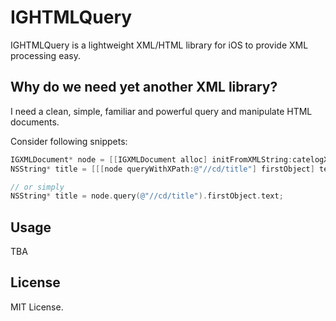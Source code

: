 # IGHTMLQuery

IGHTMLQuery is a lightweight XML/HTML library for iOS to provide XML processing easy.

## Why do we need yet another XML library?

I need a clean, simple, familiar and powerful query and manipulate HTML documents. 

Consider following snippets:

```objective-c
IGXMLDocument* node = [[IGXMLDocument alloc] initFromXMLString:catelogXml encoding:NSUTF8StringEncoding];
NSString* title = [[[node queryWithXPath:@"//cd/title"] firstObject] text];

// or simply
NSString* title = node.query(@"//cd/title").firstObject.text;
```

## Usage

TBA

## License

MIT License.